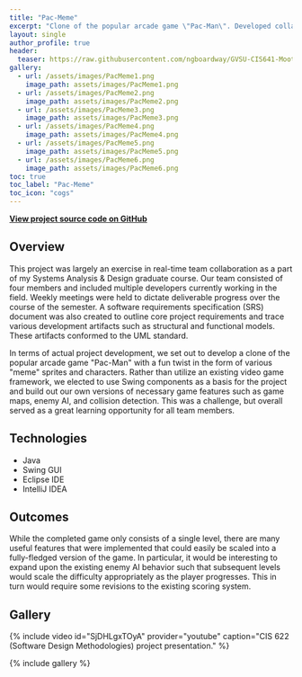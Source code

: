 ```yaml
---
title: "Pac-Meme"
excerpt: "Clone of the popular arcade game \"Pac-Man\". Developed collaboratively using Java and Swing GUI framework."
layout: single
author_profile: true
header:
  teaser: https://raw.githubusercontent.com/ngboardway/GVSU-CIS641-Moot-Floating-Point/master/images/demo/PacMeme4.PNG
gallery:
  - url: /assets/images/PacMeme1.png
    image_path: assets/images/PacMeme1.png
  - url: /assets/images/PacMeme2.png
    image_path: assets/images/PacMeme2.png
  - url: /assets/images/PacMeme3.png
    image_path: assets/images/PacMeme3.png
  - url: /assets/images/PacMeme4.png
    image_path: assets/images/PacMeme4.png
  - url: /assets/images/PacMeme5.png
    image_path: assets/images/PacMeme5.png
  - url: /assets/images/PacMeme6.png
    image_path: assets/images/PacMeme6.png
toc: true
toc_label: "Pac-Meme"
toc_icon: "cogs"
---
```


**[View project source code on GitHub](https://github.com/ngboardway/GVSU-CIS641-Moot-Floating-Point)**

## Overview

This project was largely an exercise in real-time team collaboration as a part of my Systems Analysis & Design graduate course. Our team consisted of four members and included multiple developers currently working in the field. Weekly meetings were held to dictate deliverable progress over the course of the semester. A software requirements specification (SRS) document was also created to outline core project requirements and trace various development artifacts such as structural and functional models. These artifacts conformed to the UML standard.

In terms of actual project development, we set out to develop a clone of the popular arcade game "Pac-Man" with a fun twist in the form of various "meme" sprites and characters. Rather than utilize an existing video game framework, we elected to use Swing components as a basis for the project and build out our own versions of necessary game features such as game maps, enemy AI, and collision detection. This was a challenge, but overall served as a great learning opportunity for all team members.

## Technologies

* Java
* Swing GUI
* Eclipse IDE
* IntelliJ IDEA

## Outcomes

While the completed game only consists of a single level, there are many useful features that were implemented that could easily be scaled into a fully-fledged version of the game. In particular, it would be interesting to expand upon the existing enemy AI behavior such that subsequent levels would scale the difficulty appropriately as the player progresses. This in turn would require some revisions to the existing scoring system.

## Gallery

{% include video id="SjDHLgxTOyA" provider="youtube" caption="CIS 622 (Software Design Methodologies) project presentation." %}

{% include gallery %}
